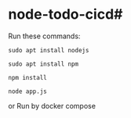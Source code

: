 # node-todo-cicd#

Run these commands:


`sudo apt install nodejs`


`sudo apt install npm`


`npm install`

`node app.js`

or Run by docker compose



